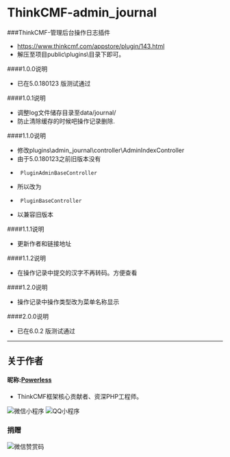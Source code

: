# ThinkCMF-admin_journal
###ThinkCMF-管理后台操作日志插件
 - https://www.thinkcmf.com/appstore/plugin/143.html
 - 解压至项目public\plugins\目录下即可。

####1.0.0说明
 - 已在5.0.180123 版测试通过

####1.0.1说明
 - 调整log文件储存目录至data/journal/
 - 防止清除缓存的时候吧操作记录删除.

####1.1.0说明
 - 修改plugins\admin_journal\controller\AdminIndexController
 - 由于5.0.180123之前旧版本没有
 -      PluginAdminBaseController
 - 所以改为
 -      PluginBaseController
 - 以兼容旧版本

####1.1.1说明
 - 更新作者和链接地址

####1.1.2说明
 - 在操作记录中提交的汉字不再转码。方便查看

####1.2.0说明
 - 操作记录中操作类型改为菜单名称显示
 
####2.0.0说明
 - 已在6.0.2 版测试通过

---
## 关于作者
#### 昵称:[Powerless](https://wzxaini9.cn)
 * ThinkCMF框架核心贡献者、资深PHP工程师。

![微信小程序](https://cdn.wzxaini9.cn/themes/wzxaini9/public/assets/code/wxxcx.jpg "微信小程序")
![QQ小程序](https://cdn.wzxaini9.cn/themes/wzxaini9/public/assets/code/qqxcx.png "QQ小程序")

### 捐赠
![微信赞赏码](https://cdn.wzxaini9.cn/themes/wzxaini9/public/assets/code/wzx-wxreward.jpg "微信小程序")